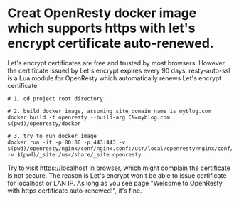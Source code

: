 # Creat OpenResty docker image which supports https with let's encrypt certificate auto-renewed.

Let's encrypt certificates are free and trusted by most browsers. However, the certificate issued by Let's encrypt
expires every 90 days. resty-auto-ssl is a Lua module for OpenResty which automatically renews Let's encrypt
certificate.

```
# 1. cd project root directory

# 2. build docker image, assuming site domain name is myblog.com
docker build -t openresty --build-arg CN=myblog.com $(pwd)/openresty/docker

# 3. try to run docker image
docker run -it -p 80:80 -p 443:443 -v $(pwd)/openresty/nginx/conf/nginx.conf:/usr/local/openresty/nginx/conf/nginx.conf -v $(pwd)/_site:/usr/share/_site openresty
```

Try to visit https://localhost in browser, which might complain the certificate is not secure. The reason is Let's
encrypt won't be able to issue certificate for localhost or LAN IP. As long as you see page "Welcome to OpenResty with
https certificate auto-renewed!", it's fine. 
